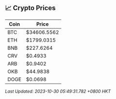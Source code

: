## 📈 Crypto Prices

| Coin | Price |
| ---- | ----- |
| BTC | $34606.5562 |
| ETH | $1799.0315 |
| BNB | $227.6264 |
| CRV | $0.4933 |
| ARB | $0.9402 |
| OKB | $44.9838 |
| DOGE | $0.0698 |

_Last Updated: 2023-10-30 05:49:31.782 +0800 HKT_